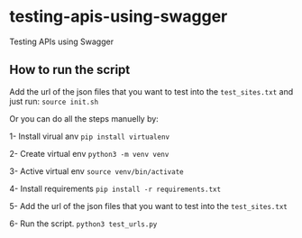 # testing-apis-using-swagger
Testing APIs using Swagger




## How to run the script

Add the url of the json files that you want to test into the ```test_sites.txt```
and just run: ```source init.sh```

Or you can do all the steps manuelly by:

1- Install virual anv
```pip install virtualenv```

2- Create virtual env
```python3 -m venv venv```

3- Active virtual env
```source venv/bin/activate```

4- Install requirements
```pip install -r requirements.txt```

5- Add the url of the json files that you want to test into the ```test_sites.txt```

6- Run the script. ```python3 test_urls.py```
